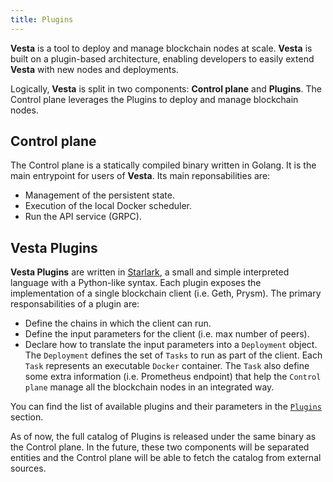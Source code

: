 ```yaml
---
title: Plugins
---
```


**Vesta** is a tool to deploy and manage blockchain nodes at scale. **Vesta** is built on a plugin-based architecture, enabling developers to easily extend **Vesta** with new nodes and deployments.

Logically, **Vesta** is split in two components: **Control plane** and **Plugins**. The Control plane leverages the Plugins to deploy and manage blockchain nodes.

## Control plane

The Control plane is a statically compiled binary written in Golang. It is the main entrypoint for users of **Vesta**. Its main reponsabilities are:

- Management of the persistent state.
- Execution of the local Docker scheduler.
- Run the API service (GRPC).

## Vesta Plugins

**Vesta Plugins** are written in [Starlark](https://bazel.build/rules/language), a small and simple interpreted language with a Python-like syntax. Each plugin exposes the implementation of a single blockchain client (i.e. Geth, Prysm). The primary responsabilities of a plugin are:

- Define the chains in which the client can run.
- Define the input parameters for the client (i.e. max number of peers).
- Declare how to translate the input parameters into a `Deployment` object. The `Deployment` defines the set of `Tasks` to run as part of the client. Each `Task` represents an executable `Docker` container. The `Task` also define some extra information (i.e. Prometheus endpoint) that help the `Control plane` manage all the blockchain nodes in an integrated way.

You can find the list of available plugins and their parameters in the [`Plugins`](/plugins) section.

As of now, the full catalog of Plugins is released under the same binary as the Control plane. In the future, these two components will be separated entities and the Control plane will be able to fetch the catalog from external sources.
